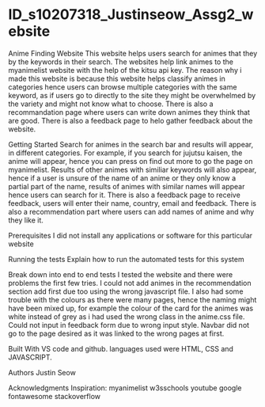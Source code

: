 # ID_s10207318_Justinseow_Assg2_website
Anime Finding Website
This website helps users search for animes that they by the keywords in their search. The websites help link animes to the myanimelist website with the help of the kitsu api key. The reason why i made this website is because this website helps classify animes in categories hence users can browse multiple categories with the same keyword, as if users go to directly to the site they might be overwhelmed by the variety and might not know what to choose. There is also a recommandation page where users can write down animes they think that are good. There is also a feedback page to helo gather feedback about the website. 

Getting Started
Search for animes in the search bar and results will appear, in different categories. For example, if you search for jujutsu kaisen, the anime will appear, hence you can press on find out more to go the page on myanimelist. Results of other animes with similiar keywords will also appear, hence if a user is unsure of the name of an anime or they only know a partial part of the name, results of animes with similar names will appear hence users can search for it. There is also a feedback page to receive feedback, users will enter their name, country, email and feedback. There is also a recommendation part where users can add names of anime and why they like it.

Prerequisites
I did not install any applications or software for this particular website

Running the tests
Explain how to run the automated tests for this system

Break down into end to end tests
I tested the website and there were problems the first few tries. I could not add animes in the recommendation section add first due too using the wrong javascript file. I also had some trouble with the colours as there were many pages, hence the naming might have been mixed up, for example the colour of the card for the animes was white instead of grey as i had used the wrong class in the anime.css file. Could not input in feedback form due to wrong input style. Navbar did not go to the page desired as it was linked to the wrong pages at first.

Built With
VS code and github.
languages used were HTML, CSS and JAVASCRIPT.

Authors
Justin Seow

Acknowledgments
Inspiration: myanimelist
w3sschools
youtube
google
fontawesome
stackoverflow
